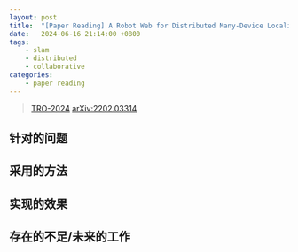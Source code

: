 ```yaml
---
layout: post
title:  "[Paper Reading] A Robot Web for Distributed Many-Device Localisation [TRO 2024]"
date:   2024-06-16 21:14:00 +0800
tags: 
    - slam
    - distributed
    - collaborative
categories:
    - paper reading
---
```


> [TRO-2024](https://ieeexplore.ieee.org/stamp/stamp.jsp?tp=&arnumber=10286058&tag=1)
> [arXiv:2202.03314](https://arxiv.org/abs/2202.03314)

## 针对的问题

## 采用的方法

## 实现的效果

## 存在的不足/未来的工作

